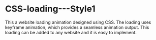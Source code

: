 # CSS-loading---Style1


This a website loading animation designed using CSS. The loading uses keyframe animation, which provides a seamless animation output. This loading can be added to any website and it is easy to implement.
